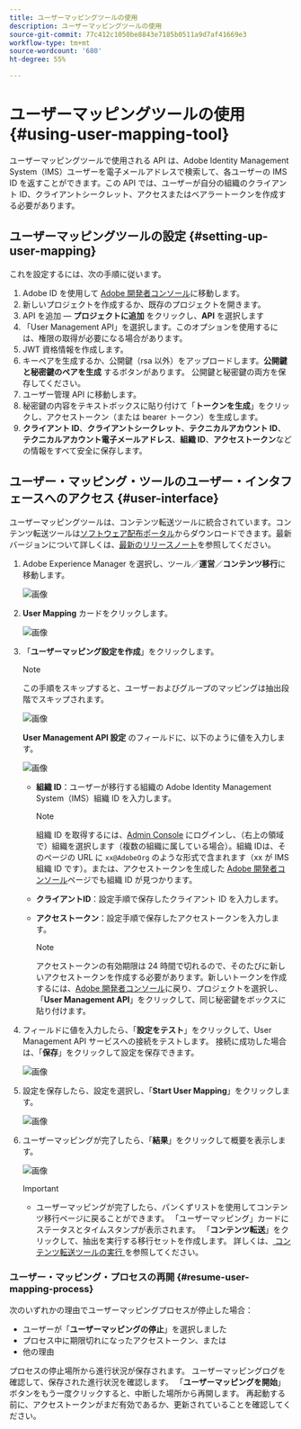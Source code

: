 ```yaml
---
title: ユーザーマッピングツールの使用
description: ユーザーマッピングツールの使用
source-git-commit: 77c412c1050be8843e7185b0511a9d7af41669e3
workflow-type: tm+mt
source-wordcount: '680'
ht-degree: 55%

---
```



# ユーザーマッピングツールの使用 {#using-user-mapping-tool}

ユーザーマッピングツールで使用される API は、Adobe Identity Management System（IMS）ユーザーを電子メールアドレスで検索して、各ユーザーの IMS ID を返すことができます。この API では、ユーザーが自分の組織のクライアント ID、クライアントシークレット、アクセスまたはベアラートークンを作成する必要があります。

## ユーザーマッピングツールの設定 {#setting-up-user-mapping}

これを設定するには、次の手順に従います。

1. Adobe ID を使用して [Adobe 開発者コンソール](https://console.adobe.io)に移動します。
1. 新しいプロジェクトを作成するか、既存のプロジェクトを開きます。
1. API を追加 — **プロジェクトに追加** をクリックし、**API** を選択します
1. 「User Management API」を選択します。このオプションを使用するには、権限の取得が必要になる場合があります。
1. JWT 資格情報を作成します。
1. キーペアを生成するか、公開鍵（rsa 以外）をアップロードします。**公開鍵と秘密鍵のペアを生成** するボタンがあります。  公開鍵と秘密鍵の両方を保存してください。
1. ユーザー管理 API に移動します。
1. 秘密鍵の内容をテキストボックスに貼り付けて「**トークンを生成**」をクリックし、アクセストークン（または bearer トークン）を生成します。
1. **クライアント ID**、**クライアントシークレット**、**テクニカルアカウント ID**、**テクニカルアカウント電子メールアドレス**、**組織 ID**、**アクセストークン**&#x200B;などの情報をすべて安全に保存します。

## ユーザー・マッピング・ツールのユーザー・インタフェースへのアクセス {#user-interface}

ユーザーマッピングツールは、コンテンツ転送ツールに統合されています。コンテンツ転送ツールは[ソフトウェア配布ポータル](https://experience.adobe.com/#/downloads/content/software-distribution/en/aemcloud.html)からダウンロードできます。最新バージョンについて詳しくは、[最新のリリースノート](/help/release-notes/release-notes-cloud/release-notes-current.md)を参照してください。

1. Adobe Experience Manager を選択し、ツール／**運営**／**コンテンツ移行**&#x200B;に移動します。

   ![画像](/help/move-to-cloud-service/content-transfer-tool/assets-user-mapping/user-mapping-access1.png)

1. **User Mapping** カードをクリックします。

   ![画像](/help/move-to-cloud-service/content-transfer-tool/assets-user-mapping/user-mapping-access2.png)

1. 「**ユーザーマッピング設定を作成**」をクリックします。

   >[!NOTE]
   >この手順をスキップすると、ユーザーおよびグループのマッピングは抽出段階でスキップされます。

   ![画像](/help/move-to-cloud-service/content-transfer-tool/assets-user-mapping/user-mapping-access5.png)

   **User Management API 設定** のフィールドに、以下のように値を入力します。

   ![画像](/help/move-to-cloud-service/content-transfer-tool/assets-user-mapping/user-mapping-access3.png)


   * **組織 ID**：ユーザーが移行する組織の Adobe Identity Management System（IMS）組織 ID を入力します。

      >[!NOTE]
      >組織 ID を取得するには、[Admin Console](https://adminconsole.adobe.com/) にログインし、（右上の領域で）組織を選択します（複数の組織に属している場合）。組織 IDは、そのページの URL に `xx@AdobeOrg` のような形式で含まれます（xx が IMS 組織 ID です）。または、アクセストークンを生成した [Adobe 開発者コンソール](https://console.adobe.io)ページでも組織 ID が見つかります。

   * **クライアントID**：設定手順で保存したクライアント ID を入力します。

   * **アクセストークン**：設定手順で保存したアクセストークンを入力します。

      >[!NOTE]
      >アクセストークンの有効期限は 24 時間で切れるので、そのたびに新しいアクセストークンを作成する必要があります。新しいトークンを作成するには、[Adobe 開発者コンソール](https://console.adobe.io)に戻り、プロジェクトを選択し、「**User Management API**」をクリックして、同じ秘密鍵をボックスに貼り付けます。

1. フィールドに値を入力したら、「**設定をテスト**」をクリックして、User Management API サービスへの接続をテストします。 接続に成功した場合は、「**保存**」をクリックして設定を保存できます。

   ![画像](/help/move-to-cloud-service/content-transfer-tool/assets-user-mapping/user-mapping-access4.png)

1. 設定を保存したら、設定を選択し、「**Start User Mapping**」をクリックします。

   ![画像](/help/move-to-cloud-service/content-transfer-tool/assets-user-mapping/user-mapping-landing4.png)

1. ユーザーマッピングが完了したら、「**結果**」をクリックして概要を表示します。

   ![画像](/help/move-to-cloud-service/content-transfer-tool/assets-user-mapping/user-mapping-landing5.png)

   >[!IMPORTANT]
   >* ユーザーマッピングが完了したら、パンくずリストを使用してコンテンツ移行ページに戻ることができます。 「ユーザーマッピング」カードにステータスとタイムスタンプが表示されます。 「**コンテンツ転送**」をクリックして、抽出を実行する移行セットを作成します。 詳しくは、[ コンテンツ転送ツールの実行 ](https://experienceleague.adobe.com/docs/experience-manager-cloud-service/moving/cloud-migration/content-transfer-tool/using-content-transfer-tool.html?lang=en#running-tool) を参照してください。


### ユーザー・マッピング・プロセスの再開 {#resume-user-mapping-process}

次のいずれかの理由でユーザーマッピングプロセスが停止した場合：

* ユーザーが「**ユーザーマッピングの停止**」を選択しました
* プロセス中に期限切れになったアクセストークン、または
* 他の理由

プロセスの停止場所から進行状況が保存されます。 ユーザーマッピングログを確認して、保存された進行状況を確認します。 「**ユーザーマッピングを開始**」ボタンをもう一度クリックすると、中断した場所から再開します。 再起動する前に、アクセストークンがまだ有効であるか、更新されていることを確認してください。
